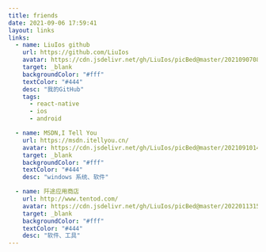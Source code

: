 ```yaml
---
title: friends
date: 2021-09-06 17:59:41
layout: links
links:
  - name: LiuIos github
    url: https://github.com/LiuIos
    avatar: https://cdn.jsdelivr.net/gh/LiuIos/picBed@master/20210907085517.png
    target: _blank
    backgroundColor: "#fff"
    textColor: "#444"
    desc: "我的GitHub"
    tags:
      - react-native
      - ios
      - android

  - name: MSDN,I Tell You
    url: https://msdn.itellyou.cn/
    avatar: https://cdn.jsdelivr.net/gh/LiuIos/picBed@master/20210910145538.png
    target: _blank
    backgroundColor: "#fff"
    textColor: "#444"
    desc: "windows 系统、软件"

  - name: 阡途应用商店
    url: http://www.tentod.com/
    avatar: https://cdn.jsdelivr.net/gh/LiuIos/picBed@master/20220113150339.png
    target: _blank
    backgroundColor: "#fff"
    textColor: "#444"
    desc: "软件、工具"
---
```

